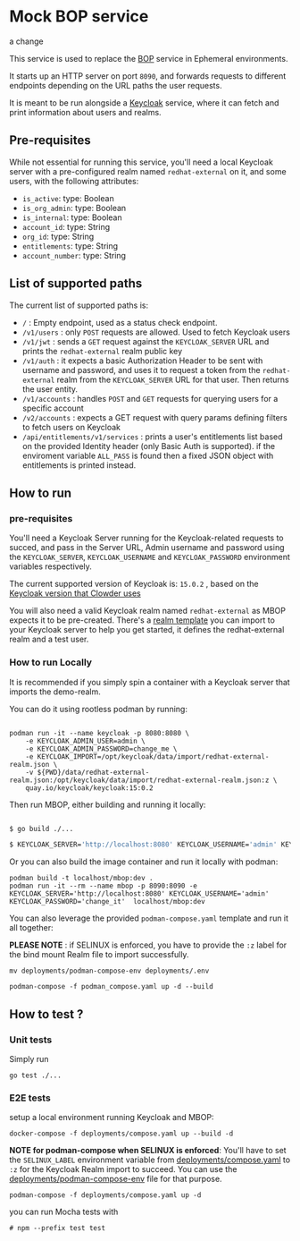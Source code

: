# Mock BOP service
a change

This service is used to replace the [BOP](https://github.com/RedHatInsights/backoffice-proxy) service in Ephemeral environments.

It starts up an HTTP server on port `8090`, and forwards requests to different endpoints depending on the URL paths the user requests.

It is meant to be run alongside a [Keycloak](https://www.keycloak.org) service, where it can fetch and print information about users and realms.

## Pre-requisites

While not essential for running this service, you'll need a local Keycloak server with a pre-configured realm named `redhat-external` on it, and some users, with the following attributes:

- `is_active`: type: Boolean
- `is_org_admin`: type: Boolean
- `is_internal`: type: Boolean
- `account_id`: type: String
- `org_id`: type: String
- `entitlements`: type: String
- `account_number`: type: String

## List of supported paths

The current list of supported paths is:

- `/` : Empty endpoint, used as a status check endpoint.
- `/v1/users` : only `POST` requests are allowed. Used to fetch Keycloak users
- `/v1/jwt` : sends a `GET` request against the `KEYCLOAK_SERVER` URL and prints the
              `redhat-external` realm public key
- `/v1/auth` : it expects a basic Authorization Header to be sent with username and
               password, and uses it to request a token from the `redhat-external`
               realm from the `KEYCLOAK_SERVER` URL for that user. Then returns the
               user entity.
- `/v1/accounts` : handles `POST` and `GET` requests for querying users for a specific account
- `/v2/accounts` : expects a GET request with query params defining filters to fetch users on Keycloak
- `/api/entitlements/v1/services` : prints a user's entitlements list based on the
                                    provided Identity header (only Basic Auth is
                                    supported). if the enviroment variable `ALL_PASS`
                                    is found then a fixed JSON object with
                                    entitlements is printed instead.


## How to run

### pre-requisites

You'll need a Keycloak Server running for the Keycloak-related requests to succed,
and pass in the Server URL, Admin username and password using the `KEYCLOAK_SERVER`,
`KEYCLOAK_USERNAME` and `KEYCLOAK_PASSWORD` environment variables respectively.

The current supported version of Keycloak is: `15.0.2` , based on the
[Keycloak version that Clowder uses](https://github.com/RedHatInsights/clowder/blob/983f993067b6ffbed85c7a7a85ee521019f19258/controllers/cloud.redhat.com/providers/web/impl.go#L23)

You will also need a valid Keycloak realm named `redhat-external` as MBOP expects it to be
pre-created. There's a [realm template](./data/redhat-external-realm.json) you can import to
your Keycloak server to help you get started, it defines the redhat-external realm and a test
user.

### How to run Locally

It is recommended if you simply spin a container with a Keycloak server that imports the demo-realm.

You can do it using rootless podman by running:

```shell

podman run -it --name keycloak -p 8080:8080 \
    -e KEYCLOAK_ADMIN_USER=admin \
    -e KEYCLOAK_ADMIN_PASSWORD=change_me \
    -e KEYCLOAK_IMPORT=/opt/keycloak/data/import/redhat-external-realm.json \
    -v ${PWD}/data/redhat-external-realm.json:/opt/keycloak/data/import/redhat-external-realm.json:z \
    quay.io/keycloak/keycloak:15:0.2
```

Then run MBOP, either building and running it locally:

```sh

$ go build ./...

$ KEYCLOAK_SERVER='http://localhost:8080' KEYCLOAK_USERNAME='admin' KEYCLOAK_PASSWORD='change_it' ./mbop
```

Or you can also build the image container and run it locally with podman:

```
podman build -t localhost/mbop:dev .
podman run -it --rm --name mbop -p 8090:8090 -e KEYCLOAK_SERVER='http://localhost:8080' KEYCLOAK_USERNAME='admin' KEYCLOAK_PASSWORD='change_it'  localhost/mbop:dev
```

You can also leverage the provided `podman-compose.yaml` template and run it all together:

**PLEASE NOTE** : if SELINUX is enforced, you have to provide the `:z` label for the bind mount Realm file to import successfully.

```
mv deployments/podman-compose-env deployments/.env

podman-compose -f podman_compose.yaml up -d --build
```

## How to test ?

### Unit tests
Simply run

```
go test ./...
```

### E2E tests

setup a local environment running Keycloak and MBOP:

```
docker-compose -f deployments/compose.yaml up --build -d
```

**NOTE for podman-compose when SELINUX is enforced**: You'll have to set the `SELINUX_LABEL`
environment variable from [deployments/compose.yaml](compose.yaml) to `:z` for the Keycloak
Realm import to succeed. You can use the [deployments/podman-compose-env](podman-compose-env)
file for that purpose.


```
podman-compose -f deployments/compose.yaml up -d
```

you can run Mocha tests with

```
# npm --prefix test test
```
